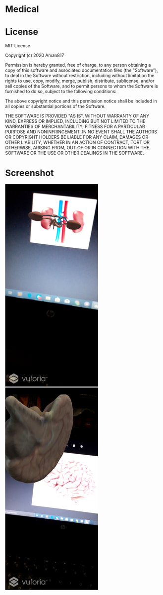 # Medical

# License
MIT License

Copyright (c) 2020 Aman817

Permission is hereby granted, free of charge, to any person obtaining a copy
of this software and associated documentation files (the "Software"), to deal
in the Software without restriction, including without limitation the rights
to use, copy, modify, merge, publish, distribute, sublicense, and/or sell
copies of the Software, and to permit persons to whom the Software is
furnished to do so, subject to the following conditions:

The above copyright notice and this permission notice shall be included in all
copies or substantial portions of the Software.

THE SOFTWARE IS PROVIDED "AS IS", WITHOUT WARRANTY OF ANY KIND, EXPRESS OR
IMPLIED, INCLUDING BUT NOT LIMITED TO THE WARRANTIES OF MERCHANTABILITY,
FITNESS FOR A PARTICULAR PURPOSE AND NONINFRINGEMENT. IN NO EVENT SHALL THE
AUTHORS OR COPYRIGHT HOLDERS BE LIABLE FOR ANY CLAIM, DAMAGES OR OTHER
LIABILITY, WHETHER IN AN ACTION OF CONTRACT, TORT OR OTHERWISE, ARISING FROM,
OUT OF OR IN CONNECTION WITH THE SOFTWARE OR THE USE OR OTHER DEALINGS IN THE
SOFTWARE.

# Screenshot

<img src="https://github.com/Aman817/Medical/blob/master/src/Screenshot_20200522-205544_Medical.jpg" alt="Popular Movies App" width="300"/>

<img src="https://github.com/Aman817/Medical/blob/master/src/Screenshot_20200522-205633_Medical.jpg" alt="Popular Movies App" width="300"/>

